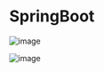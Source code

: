 # SpringBoot
![image](https://github.com/Lee2ee/SpringBoot/assets/89178750/018962ad-33e2-47a1-a6f2-543ed52cc366)

![image](https://github.com/Lee2ee/SpringBoot/assets/89178750/d07630b6-9e0b-4644-83b0-d91f7d86aa45)
